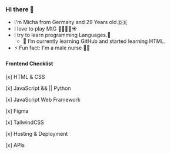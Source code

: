 ### Hi there 👋 
- I'm Micha from Germany and 29 Years old.🇩🇪
- I love to play MtG 🌳💀🔥💧☀
- I try to learn programming Languages.🤖
  - 🌱 I’m currently learning GitHub and started learning HTML.
- ⚡ Fun fact: I'm a male nurse 👨‍⚕️
#### Frontend Checklist
    
  [x] HTML & CSS

  [x] JavaScript && || Python

  [x] JavaScript Web Framework

  [x] Figma

  [x] TailwindCSS

  [x] Hosting & Deployment

  [x] APIs
  

<!--
**MichaFischer/MichaFischer** is a ✨ _special_ ✨ repository because its `README.md` (this file) appears on your GitHub profile.

Here are some ideas to get you started:

- 🔭 I’m currently working on ...

- 👯 I’m looking to collaborate on ...
- 🤔 I’m looking for help with ...
- 💬 Ask me about ...
- 📫 How to reach me: ...
- 😄 Pronouns: ...
- ⚡ Fun fact: ...
-->
